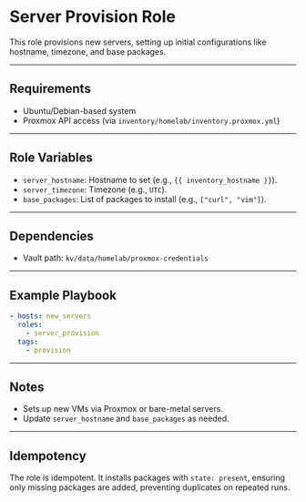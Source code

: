 # Server Provision Role

This role provisions new servers, setting up initial configurations like hostname, timezone, and base packages.

---

## Requirements
- Ubuntu/Debian-based system
- Proxmox API access (via `inventory/homelab/inventory.proxmox.yml`)

---

## Role Variables
- `server_hostname`: Hostname to set (e.g., `{{ inventory_hostname }}`).
- `server_timezone`: Timezone (e.g., `UTC`).
- `base_packages`: List of packages to install (e.g., `["curl", "vim"]`).

---

## Dependencies
- Vault path: `kv/data/homelab/proxmox-credentials`

---

## Example Playbook
```yaml
- hosts: new_servers
  roles:
    - server_provision
  tags:
    - provision
```

---

## Notes
- Sets up new VMs via Proxmox or bare-metal servers.
- Update `server_hostname` and `base_packages` as needed.

---

## Idempotency
The role is idempotent. It installs packages with `state: present`, ensuring only missing packages are added, preventing duplicates on repeated runs.